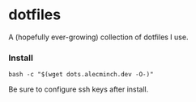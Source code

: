 # dotfiles

A (hopefully ever-growing) collection of dotfiles I use.

### Install

`bash -c "$(wget dots.alecminch.dev -O-)"`

Be sure to configure ssh keys after install.
